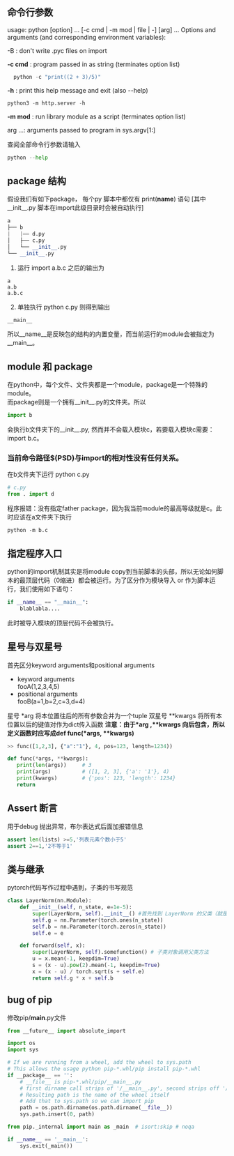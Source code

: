 ## 命令行参数
usage: python [option] ... [-c cmd | -m mod | file | -] [arg] ...
Options and arguments (and corresponding environment variables):  
   
-B     : don't write .pyc files on import

**-c cmd** : program passed in as string (terminates option list)  
```python 
  python -c "print((2 + 3)/5)" 
```

**-h**     : print this help message and exit (also --help) 
```python
python3 -m http.server -h
```

**-m mod** : run library module as a script (terminates option list)  

arg ...: arguments passed to program in sys.argv[1:]  

查阅全部命令行参数请输入
```python
python --help
```

## package 结构
假设我们有如下package， 每个py 脚本中都仅有 print(__name__) 语句  [其中__init__.py 脚本在import此级目录时会被自动执行]
```python
a
├── b
|   |—— d.py
│   ├── c.py
│   └── __init__.py
└── __init__.py
```
1. 运行 import a.b.c 之后的输出为

```
a
a.b
a.b.c
```
2. 单独执行 python c.py 则得到输出
```
__main__
```

所以__name__是反映包的结构的内置变量，而当前运行的module会被指定为__main__。

## module 和 package
在python中，每个文件、文件夹都是一个module，package是一个特殊的module。  
而package则是一个拥有__init__.py的文件夹。所以
```python
import b
```
会执行b文件夹下的__init__.py, 然而并不会载入模块c，若要载入模块c需要：import b.c。

### 当前命令路径$(PSD)与import的相对性没有任何关系。
在b文件夹下运行 python c.py
```python
# c.py
from . import d
```
程序报错：没有指定father package，因为我当前module的最高等级就是c。此时应该在a文件夹下执行 
```
python -m b.c
```

## 指定程序入口
python的import机制其实是将module copy到当前脚本的头部，所以无论如何脚本的最顶层代码（0缩进）都会被运行。为了区分作为模块导入 or 作为脚本运行，我们使用如下语句：
```python
if __name__ == "__main__":
    blablabla....
```
此时被导入模块的顶层代码不会被执行。

## 星号与双星号
首先区分keyword arguments和positional arguments

- keyword arguments  
  fooA(1,2,3,4,5)
- positional arguments  
  fooB(a=1,b=2,c=3,d=4)

星号 \*arg 将本位置往后的所有参数合并为一个tuple
双星号 \*\*kwargs 将所有本位置以后的键值对作为dict传入函数
**注意：由于\*arg ,\*\*kwargs 向后包含，所以定义函数时应写成def func(\*args, \*\*kwargs)**

```python
>> func([1,2,3], {"a":"1"}, 4, pos=123, length=1234))

def func(*args, **kwargs):
   print(len(args))     # 3 
   print(args)          # ([1, 2, 3], {'a': '1'}, 4)
   print(kwargs)        # {'pos': 123, 'length': 1234}
   return
```

## Assert 断言
用于debug 抛出异常，布尔表达式后面加报错信息
```python
assert len(lists) >=5,'列表元素个数小于5'
assert 2==1,'2不等于1'
```

## 类与继承
pytorch代码写作过程中遇到，子类的书写规范
```python
class LayerNorm(nn.Module):
    def __init__(self, n_state, e=1e-5):
        super(LayerNorm, self).__init__() #首先找到 LayerNorm 的父类（就是类 nn.Module），然后把类LayerNorm的对象 self 转换为类 nn.Module 的对象
        self.g = nn.Parameter(torch.ones(n_state))
        self.b = nn.Parameter(torch.zeros(n_state))
        self.e = e

    def forward(self, x):
        super(LayerNorm, self).somefunction() # 子类对象调用父类方法
        u = x.mean(-1, keepdim=True)
        s = (x - u).pow(2).mean(-1, keepdim=True)
        x = (x - u) / torch.sqrt(s + self.e)
        return self.g * x + self.b
```

## bug of pip
修改pip/__main__.py文件
```python 
from __future__ import absolute_import

import os
import sys

# If we are running from a wheel, add the wheel to sys.path
# This allows the usage python pip-*.whl/pip install pip-*.whl
if __package__ == '':
    # __file__ is pip-*.whl/pip/__main__.py
    # first dirname call strips of '/__main__.py', second strips off '/pip'
    # Resulting path is the name of the wheel itself
    # Add that to sys.path so we can import pip
    path = os.path.dirname(os.path.dirname(__file__))
    sys.path.insert(0, path)

from pip._internal import main as _main  # isort:skip # noqa

if __name__ == '__main__':
    sys.exit(_main())
```


